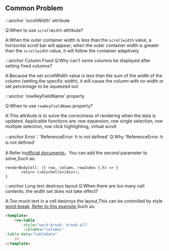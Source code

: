 ## Common Problem

:::anchor 'scrollWidth' attribute

Q:When to use `scrollWidth` attribute?

A:When the outer container width is less than the `scrollwidth` value, a horizontal scroll bar will appear; when the outer container width is greater than the `scrollwidth` value, it will follow the container adaptively

:::anchor Column Fixed
Q:Why can't some columns be displayed after setting fixed columns?

A:Because the set scrollWidth value is less than the sum of the width of the column (setting the specific width), it will cause the column with no width or set percentage to be squeezed out

:::anchor 'rowKeyFieldName' property

Q:When to use `rowKeyFieldName` property?

A:This attribute is to solve the correctness of rendering when the data is updated. Applicable functions are: row expansion, row single selection, row multiple selection, row click highlighting, virtual scroll

:::anchor Error：'ReferenceError: h is not defined'
Q:Why ‘ReferenceError: h is not defined’

A:Refer to[official documents](https://cn.vuejs.org/v2/guide/render-function.html#JSX)。You can add the second parameter to solve,Such as:

```
renderBodyCell: ({ row, column, rowIndex },h) => {
       return (<div>hello</div>);
}
```

:::anchor Long text destroys layout
Q:When there are too many cell contents, the width set does not take effect?

A:Too much text in a cell destroys the layout,This can be controlled by style [word-break](https://developer.mozilla.org/zh-CN/docs/Web/CSS/word-break) ,[Refer to this example](#/en/doc/table/column-width?anchor=long-text-destroys-layout),Such as:

```html
<template>
    <ve-table
        style="word-break: break-all"
        :columns="columns"
:table-data="tableData"
    />
</template>
```
